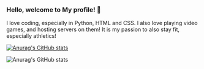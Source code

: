 ### Hello, welcome to My profile! 👋

I love coding, especially in Python, HTML and CSS.
I also love playing video games, and hosting servers on them!
It is my passion to also stay fit, especially athletics!

[![Anurag's GitHub stats](https://github-readme-stats.vercel.app/api?username=Bump64)](https://github.com/anuraghazra/github-readme-stats)

![Anurag's GitHub stats](https://github-readme-stats.vercel.app/api?username=anuraghazra&show_icons=true&theme=radical)
